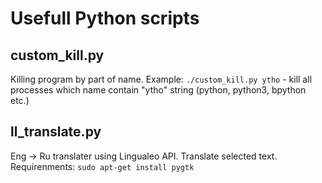 # Usefull Python scripts
## custom_kill.py
Killing program by part of name.
Example: `./custom_kill.py ytho` - kill all processes which name contain "ytho" string (python, python3, bpython etc.)

## ll_translate.py
Eng -> Ru translater using Lingualeo API. Translate selected text.
Requirenments: `sudo apt-get install pygtk`
